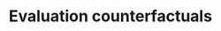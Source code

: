 ---
title: 'Evaluation counterfactuals'
field: 'is.evaluation.counterfacts'
slug: 'impact-evaluation-counterfactuals'
description: 'yes, no, not applicable'
required: False
vocabulary: 'vocabulary.txt'
module: 'Impact'
cluster: 'Impact'
policy: 'Controlled value. Single select from control list.'
layout: 'home'
---